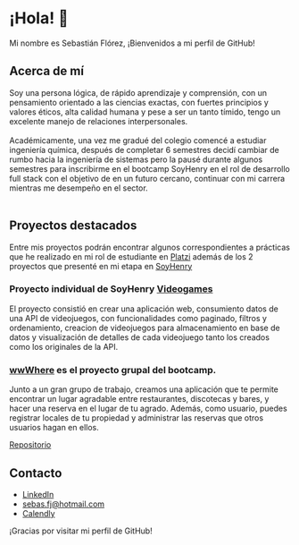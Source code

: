 # ¡Hola! 👋

Mi nombre es Sebastián Flórez, ¡Bienvenidos a mi perfil de GitHub!

## Acerca de mí

Soy una persona lógica, de rápido aprendizaje y comprensión,
con un pensamiento orientado a las ciencias exactas, con fuertes 
principios y valores éticos, alta calidad humana y pese a ser un tanto 
tímido, tengo un excelente manejo de relaciones interpersonales.
<br><br>Académicamente, una vez me gradué del colegio comencé a estudiar ingeniería química, después de completar 6 semestres decidí cambiar de rumbo hacia
la ingeniería de sistemas pero la pausé durante algunos semestres para inscribirme en el bootcamp SoyHenry en el rol de desarrollo full stack con el objetivo 
de en un futuro cercano, continuar con mi carrera mientras me desempeño en el sector.
<br><br>

## Proyectos destacados

Entre mis proyectos podrán encontrar algunos correspondientes a prácticas que he realizado en mi rol de estudiante en [Platzi](https://platzi.com/) además 
de los 2 proyectos que presenté en mi etapa en [SoyHenry](https://www.soyhenry.com/)

### Proyecto individual de SoyHenry [Videogames](https://github.com/SebasFj/PI-videogames)
El proyecto consistió en crear una aplicación web, consumiento datos de una API de videojuegos, con funcionalidades como paginado, filtros y ordenamiento, creacion de videojuegos para almacenamiento en base de datos y visualización de detalles de cada videojuego tanto los creados como los originales de la API.

### [wwWhere](https://wwwhere.up.railway.app/) es el proyecto grupal del bootcamp.
Junto a un gran grupo de trabajo, creamos una aplicación que te permite encontrar un lugar agradable entre restaurantes, discotecas y bares, y hacer una reserva en el lugar de tu agrado. Además, como usuario, puedes registrar locales de tu propiedad y administrar las reservas que otros usuarios hagan en ellos.

[Repositorio](https://github.com/Gasnis/Grupo13-PF)

## Contacto

- [LinkedIn](https://www.linkedin.com/in/sebasfj/)
- [sebas.fj@hotmail.com](sebas.fj@hotmail.com)
- [Calendly](calendly.com/sebas-fj)

¡Gracias por visitar mi perfil de GitHub!
